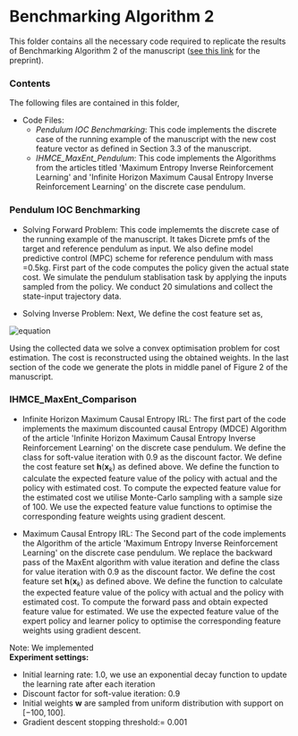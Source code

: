 # Benchmarking Algorithm 2
This folder contains all the necessary code required to replicate the results of Benchmarking Algorithm 2 of the manuscript ([see this link](https://arxiv.org/abs/2306.13928) for the preprint).

### Contents 
The following files are contained in this folder,

- Code Files:
  - *Pendulum IOC Benchmarking*: This code implements the discrete case of the running example of the manuscript with the new cost feature vector as defined in Section 3.3 of the manuscript.
  - *IHMCE_MaxEnt_Pendulum*: This code implements the Algorithms from the articles titled 'Maximum Entropy Inverse Reinforcement Learning' and 'Infinite Horizon Maximum Causal Entropy Inverse Reinforcement Learning' on the discrete case pendulum.
 
### Pendulum IOC Benchmarking
- Solving Forward Problem:
This code implememts the discrete case of the running example of the manuscript. It takes Dicrete pmfs of the target and reference pendulum as input. We also define model predictive control (MPC) scheme for reference pendulum with mass =0.5kg. First part of the code computes the policy given the actual state cost. We simulate the pendulum stablisation task by applying the inputs sampled from the policy. We conduct 20 simulations and collect the state-input trajectory data.  

- Solving Inverse Problem:
Next, We define the cost feature set as,

![equation](https://latex.codecogs.com/png.image?\small&space;\dpi{150}\textbf{h}(\textbf{x}_{k})=[1-\exp(-(\cos(\theta_{k})-1)^{2}),1-\exp(-\omega_{k}^{2})].)

Using the collected data we solve a convex optimisation problem for cost estimation. The cost is reconstructed using the obtained weights.
In the last section of the code we generate the plots in middle panel of Figure 2 of the manuscript.

### IHMCE_MaxEnt_Comparison
- Infinite Horizon Maximum Causal Entropy IRL:
The first part of the code implements the maximum discounted causal Entropy (MDCE) Algorithm of the article 'Infinite Horizon Maximum Causal Entropy Inverse Reinforcement Learning' on the discrete case pendulum. We define the class for soft-value iteration with 0.9 as the discount factor. We define the cost feature set $\textbf{h}(\textbf{x}_{k})$ as defined above. We define the function to calculate the expected feature value of the policy with actual and the policy with estimated cost. To compute the expected feature value for the estimated cost we utilise Monte-Carlo sampling with a sample size of 100. We use the expected feature value functions to optimise the corresponding feature weights using gradient descent.

- Maximum Causal Entropy IRL:
The Second part of the code implements the Algorithm of the article 'Maximum Entropy Inverse Reinforcement Learning' on the discrete case pendulum. We replace the backward pass of the MaxEnt algorithm with value iteration and define the class for value iteration with 0.9 as the discount factor. We define the cost feature set $\textbf{h}(\textbf{x}_{k})$ as defined above. We define the function to calculate the expected feature value of the policy with actual and the policy with estimated cost. To compute the forward pass and obtain expected feature value for estimated. We use the expected feature value of the expert policy and learner policy to optimise the corresponding feature weights using gradient descent.


Note: We implemented   
$\textbf{Experiment settings:}$

- Initial learning rate: 1.0, we use an exponential decay function to update the learning rate after each iteration
- Discount factor for soft-value iteration: 0.9
- Initial weights $\textbf{w}$ are sampled from uniform distribution with support on $[-100,100]$.
- Gradient descent stopping threshold:= 0.001
